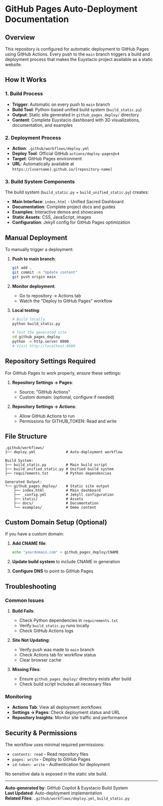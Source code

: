 # GitHub Pages Auto-Deployment Documentation

## Overview

This repository is configured for automatic deployment to GitHub Pages using GitHub Actions. Every push to the `main` branch triggers a build and deployment process that makes the Euystacio project available as a static website.

## How It Works

### 1. Build Process
- **Trigger**: Automatic on every push to `main` branch
- **Build Tool**: Python-based unified build system (`build_static.py`)
- **Output**: Static site generated in `github_pages_deploy/` directory
- **Content**: Complete Euystacio dashboard with 3D visualizations, documentation, and examples

### 2. Deployment Process
- **Action**: `.github/workflows/deploy.yml`
- **Deploy Tool**: Official GitHub `actions/deploy-pages@v4`
- **Target**: GitHub Pages environment
- **URL**: Automatically available at `https://[username].github.io/[repository-name]`

### 3. Build System Components

The build system (`build_static.py` + `build_unified_static.py`) creates:

- **Main Interface**: `index.html` - Unified Sacred Dashboard
- **Documentation**: Complete project docs and guides
- **Examples**: Interactive demos and showcases  
- **Static Assets**: CSS, JavaScript, images
- **Configuration**: Jekyll config for GitHub Pages optimization

## Manual Deployment

To manually trigger a deployment:

1. **Push to main branch**:
   ```bash
   git add .
   git commit -m "Update content"
   git push origin main
   ```

2. **Monitor deployment**:
   - Go to repository → Actions tab
   - Watch the "Deploy to GitHub Pages" workflow

3. **Local testing**:
   ```bash
   # Build locally
   python build_static.py
   
   # Test the generated site
   cd github_pages_deploy
   python -m http.server 8000
   # Visit http://localhost:8000
   ```

## Repository Settings Required

For GitHub Pages to work properly, ensure these settings:

1. **Repository Settings → Pages**:
   - Source: "GitHub Actions"
   - Custom domain: (optional, configure if needed)

2. **Repository Settings → Actions**:
   - Allow GitHub Actions to run
   - Permissions for GITHUB_TOKEN: Read and write

## File Structure

```
.github/workflows/
├── deploy.yml              # Auto-deployment workflow

Build System:
├── build_static.py         # Main build script
├── build_unified_static.py # Unified build system
├── requirements.txt        # Python dependencies

Generated Output:
└── github_pages_deploy/    # Static site output
    ├── index.html          # Main dashboard
    ├── _config.yml         # Jekyll configuration
    ├── static/             # Assets
    ├── docs/               # Documentation
    └── examples/           # Demo content
```

## Custom Domain Setup (Optional)

If you have a custom domain:

1. **Add CNAME file**:
   ```bash
   echo "yourdomain.com" > github_pages_deploy/CNAME
   ```

2. **Update build system** to include CNAME in generation

3. **Configure DNS** to point to GitHub Pages

## Troubleshooting

### Common Issues

1. **Build Fails**:
   - Check Python dependencies in `requirements.txt`
   - Verify `build_static.py` runs locally
   - Check GitHub Actions logs

2. **Site Not Updating**:
   - Verify push was made to `main` branch
   - Check Actions tab for workflow status
   - Clear browser cache

3. **Missing Files**:
   - Ensure `github_pages_deploy/` directory exists after build
   - Check build script includes all necessary files

### Monitoring

- **Actions Tab**: View all deployment workflows
- **Settings → Pages**: Check deployment status and URL
- **Repository Insights**: Monitor site traffic and performance

## Security & Permissions

The workflow uses minimal required permissions:
- `contents: read` - Read repository files
- `pages: write` - Deploy to GitHub Pages
- `id-token: write` - Authentication for deployment

No sensitive data is exposed in the static site build.

---

**Auto-generated by**: GitHub Copilot & Euystacio Build System  
**Last Updated**: Auto-deployment implementation  
**Related Files**: `.github/workflows/deploy.yml`, `build_static.py`